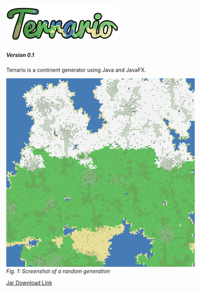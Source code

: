 ![logo](https://github.com/Vynskir/terrario/raw/master/src/main/rsc/images/Title.png "Terrario Logo")
---
##### Version 0.1

Terrario is a continent generator using Java and JavaFX.

![example](https://github.com/Vynskir/terrario/raw/master/src/main/rsc/images/Example.png "Example Screenshot")  
*Fig. 1: Screenshot of a random generation*

[Jar Download Link](https://github.com/Vynskir/terrario/raw/master/out/artifacts/terrario/terrario.jar "Download Link")
